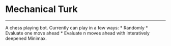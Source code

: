 # Mechanical Turk
---

A chess playing bot. Currently can play in a few ways: 
	* Randomly 
	* Evaluate one move ahead
	* Evaluate n moves ahead with interatively deepened Minimax.
